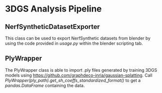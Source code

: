 # 3DGS Analysis Pipeline

## NerfSyntheticDatasetExporter

This class can be used to export NerfSynthetic datasets from blender by using the code provided in _usage.py_ within the blender scripting tab.

## PlyWrapper

The PlyWrapper class is able to import .ply files generated by training 3DGS models using https://github.com/graphdeco-inria/gaussian-splatting.
Call _PlyWrapper(ply_path).get_sh_coeffs_standardized_format()_ to get a _pandas.DataFrame_ containing the data.
